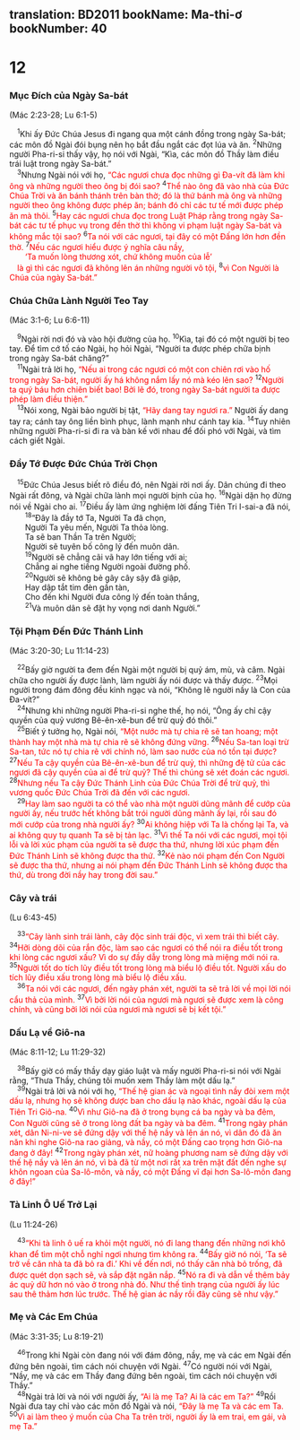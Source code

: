 translation: BD2011
bookName: Ma-thi-ơ 
bookNumber: 40
-------

<div class="title"><h1>12</h1><h3>Mục Ðích của Ngày Sa-bát</h3><p>(Mác 2:23-28; Lu 6:1-5)</p></div>
<span class="verse mat_12_1"> <sup>1</sup>Khi ấy Ðức Chúa Jesus đi ngang qua một cánh đồng trong ngày Sa-bát; các môn đồ Ngài đói bụng nên họ bắt đầu ngắt các đọt lúa và ăn. </span>
<span class="verse mat_12_2"><sup>2</sup>Những người Pha-ri-si thấy vậy, họ nói với Ngài, “Kìa, các môn đồ Thầy làm điều trái luật trong ngày Sa-bát.”<br/></span>
<span class="verse mat_12_3"> <sup>3</sup>Nhưng Ngài nói với họ, <font color="red">“Các ngươi chưa đọc những gì Ða-vít đã làm khi ông và những người theo ông bị đói sao? </font></span>
<span class="verse mat_12_4"><sup>4</sup><font color="red">Thể nào ông đã vào nhà của Ðức Chúa Trời và ăn bánh thánh trên bàn thờ; đó là thứ bánh mà ông và những người theo ông không được phép ăn; bánh đó chỉ các tư tế mới được phép ăn mà thôi. </font></span>
<span class="verse mat_12_5"><sup>5</sup><font color="red">Hay các ngươi chưa đọc trong Luật Pháp rằng trong ngày Sa-bát các tư tế phục vụ trong đền thờ thì không vi phạm luật ngày Sa-bát và không mắc tội sao? </font></span>
<span class="verse mat_12_6"><sup>6</sup><font color="red">Ta nói với các ngươi, tại đây có một Ðấng lớn hơn đền thờ. </font></span>
<span class="verse mat_12_7"><sup>7</sup><font color="red">Nếu các ngươi hiểu được ý nghĩa câu nầy,</font><br/>  <font color="red">‘Ta muốn lòng thương xót, chứ không muốn của lễ’ </font><br/> <font color="red">là gì thì các ngươi đã không lên án những người vô tội, </font></span>
<span class="verse mat_12_8"><sup>8</sup><font color="red">vì Con Người là Chúa của ngày Sa-bát.”</font><br/></span>
<div class="title"><h3>Chúa Chữa Lành Người Teo Tay</h3><p>(Mác 3:1-6; Lu 6:6-11)</p></div>
<span class="verse mat_12_9"> <sup>9</sup>Ngài rời nơi đó và vào hội đường của họ. </span>
<span class="verse mat_12_10"><sup>10</sup>Kìa, tại đó có một người bị teo tay. Ðể tìm cớ tố cáo Ngài, họ hỏi Ngài, “Người ta được phép chữa bịnh trong ngày Sa-bát chăng?”<br/></span>
<span class="verse mat_12_11"> <sup>11</sup>Ngài trả lời họ, <font color="red">“Nếu ai trong các ngươi có một con chiên rơi vào hố trong ngày Sa-bát, người ấy há không nắm lấy nó mà kéo lên sao? </font></span>
<span class="verse mat_12_12"><sup>12</sup><font color="red">Người ta quý báu hơn chiên biết bao! Bởi lẽ đó, trong ngày Sa-bát người ta được phép làm điều thiện.”</font><br/></span>
<span class="verse mat_12_13"> <sup>13</sup>Nói xong, Ngài bảo người bị tật,<font color="red"> “Hãy dang tay ngươi ra.” </font>Người ấy dang tay ra; cánh tay ông liền bình phục, lành mạnh như cánh tay kia. </span>
<span class="verse mat_12_14"><sup>14</sup>Tuy nhiên những người Pha-ri-si đi ra và bàn kế với nhau để đối phó với Ngài, và tìm cách giết Ngài.<br/></span>
<div class="title"><h3>Ðầy Tớ Ðược Ðức Chúa Trời Chọn</h3></div>
<span class="verse mat_12_15"> <sup>15</sup>Ðức Chúa Jesus biết rõ điều đó, nên Ngài rời nơi ấy. Dân chúng đi theo Ngài rất đông, và Ngài chữa lành mọi người bịnh của họ. </span>
<span class="verse mat_12_16"><sup>16</sup>Ngài dặn họ đừng nói về Ngài cho ai. </span>
<span class="verse mat_12_17"><sup>17</sup>Ðiều ấy làm ứng nghiệm lời đấng Tiên Tri I-sai-a đã nói,<br/></span>
<span class="verse mat_12_18">  <sup>18</sup>“Ðây là đầy tớ Ta, Người Ta đã chọn, <br/>  Người Ta yêu mến, Người Ta thỏa lòng.<br/>  Ta sẽ ban Thần Ta trên Người;<br/>  Người sẽ tuyên bố công lý đến muôn dân.<br/></span>
<span class="verse mat_12_19">  <sup>19</sup>Người sẽ chẳng cãi vã hay lớn tiếng với ai;<br/>  Chẳng ai nghe tiếng Người ngoài đường phố.<br/></span>
<span class="verse mat_12_20">  <sup>20</sup>Người sẽ không bẻ gãy cây sậy đã giập, <br/>  Hay dập tắt tim đèn gần tàn, <br/>  Cho đến khi Người đưa công lý đến toàn thắng, <br/></span>
<span class="verse mat_12_21">  <sup>21</sup>Và muôn dân sẽ đặt hy vọng nơi danh Người.” <br/></span>
<div class="title"><h3>Tội Phạm Ðến Ðức Thánh Linh</h3><p>(Mác 3:20-30; Lu 11:14-23)</p></div>
<span class="verse mat_12_22"> <sup>22</sup>Bấy giờ người ta đem đến Ngài một người bị quỷ ám, mù, và câm. Ngài chữa cho người ấy được lành, làm người ấy nói được và thấy được. </span>
<span class="verse mat_12_23"><sup>23</sup>Mọi người trong đám đông đều kinh ngạc và nói, “Không lẽ người nầy là Con của Ða-vít?”<br/></span>
<span class="verse mat_12_24"> <sup>24</sup>Nhưng khi những người Pha-ri-si nghe thế, họ nói, “Ông ấy chỉ cậy quyền của quỷ vương Bê-ên-xê-bun để trừ quỷ đó thôi.”<br/></span>
<span class="verse mat_12_25"> <sup>25</sup>Biết ý tưởng họ, Ngài nói, <font color="red">“Một nước mà tự chia rẽ sẽ tan hoang; một thành hay một nhà mà tự chia rẽ sẽ không đứng vững. </font></span>
<span class="verse mat_12_26"><sup>26</sup><font color="red">Nếu Sa-tan loại trừ Sa-tan, tức nó tự chia rẽ với chính nó, làm sao nước của nó tồn tại được? </font></span>
<span class="verse mat_12_27"><sup>27</sup><font color="red">Nếu Ta cậy quyền của Bê-ên-xê-bun để trừ quỷ, thì những đệ tử của các ngươi đã cậy quyền của ai để trừ quỷ? Thế thì chúng sẽ xét đoán các ngươi. </font></span>
<span class="verse mat_12_28"><sup>28</sup><font color="red">Nhưng nếu Ta cậy Ðức Thánh Linh của Ðức Chúa Trời để trừ quỷ, thì vương quốc Ðức Chúa Trời đã đến với các ngươi.</font><br/></span>
<span class="verse mat_12_29"> <sup>29</sup><font color="red">Hay làm sao người ta có thể vào nhà một người dũng mãnh để cướp của người ấy, nếu trước hết không bắt trói người dũng mãnh ấy lại, rồi sau đó mới cướp của trong nhà người ấy? </font></span>
<span class="verse mat_12_30"><sup>30</sup><font color="red">Ai không hiệp với Ta là chống lại Ta, và ai không quy tụ quanh Ta sẽ bị tản lạc. </font></span>
<span class="verse mat_12_31"><sup>31</sup><font color="red">Vì thế Ta nói với các ngươi, mọi tội lỗi và lời xúc phạm của người ta sẽ được tha thứ, nhưng lời xúc phạm đến Ðức Thánh Linh sẽ không được tha thứ. </font></span>
<span class="verse mat_12_32"><sup>32</sup><font color="red">Kẻ nào nói phạm đến Con Người sẽ được tha thứ, nhưng ai nói phạm đến Ðức Thánh Linh sẽ không được tha thứ, dù trong đời nầy hay trong đời sau.”</font><br/></span>
<div class="title"><h3>Cây và trái</h3><p>(Lu 6:43-45)</p></div>
<span class="verse mat_12_33"> <sup>33</sup><font color="red">“Cây lành sinh trái lành, cây độc sinh trái độc, vì xem trái thì biết cây. </font></span>
<span class="verse mat_12_34"><sup>34</sup><font color="red">Hỡi dòng dõi của rắn độc, làm sao các ngươi có thể nói ra điều tốt trong khi lòng các ngươi xấu? Vì do sự đầy dẫy trong lòng mà miệng mới nói ra. </font></span>
<span class="verse mat_12_35"><sup>35</sup><font color="red">Người tốt do tích lũy điều tốt trong lòng mà biểu lộ điều tốt. Người xấu do tích lũy điều xấu trong lòng mà biểu lộ điều xấu.</font><br/></span>
<span class="verse mat_12_36"> <sup>36</sup><font color="red">Ta nói với các ngươi, đến ngày phán xét, người ta sẽ trả lời về mọi lời nói cẩu thả của mình. </font></span>
<span class="verse mat_12_37"><sup>37</sup><font color="red">Vì bởi lời nói của ngươi mà ngươi sẽ được xem là công chính, và cũng bởi lời nói của ngươi mà ngươi sẽ bị kết tội.”</font><br/></span>
<div class="title"><h3>Dấu Lạ về Giô-na</h3><p>(Mác 8:11-12; Lu 11:29-32)</p></div>
<span class="verse mat_12_38"> <sup>38</sup>Bấy giờ có mấy thầy dạy giáo luật và mấy người Pha-ri-si nói với Ngài rằng, “Thưa Thầy, chúng tôi muốn xem Thầy làm một dấu lạ.”<br/></span>
<span class="verse mat_12_39"> <sup>39</sup>Ngài trả lời và nói với họ, <font color="red">“Thế hệ gian ác và ngoại tình nầy đòi xem một dấu lạ, nhưng họ sẽ không được ban cho dấu lạ nào khác, ngoài dấu lạ của Tiên Tri Giô-na. </font></span>
<span class="verse mat_12_40"><sup>40</sup><font color="red">Vì như Giô-na đã ở trong bụng cá ba ngày và ba đêm, Con Người cũng sẽ ở trong lòng đất ba ngày và ba đêm. </font></span>
<span class="verse mat_12_41"><sup>41</sup><font color="red">Trong ngày phán xét, dân Ni-ni-ve sẽ đứng dậy với thế hệ nầy và lên án nó, vì dân đó đã ăn năn khi nghe Giô-na rao giảng, và nầy, có một Ðấng cao trọng hơn Giô-na đang ở đây! </font></span>
<span class="verse mat_12_42"><sup>42</sup><font color="red">Trong ngày phán xét, nữ hoàng phương nam sẽ đứng dậy với thế hệ nầy và lên án nó, vì bà đã từ một nơi rất xa trên mặt đất đến nghe sự khôn ngoan của Sa-lô-môn, và nầy, có một Ðấng vĩ đại hơn Sa-lô-môn đang ở đây!”</font><br/></span>
<div class="title"><h3>Tà Linh Ô Uế Trở Lại</h3><p>(Lu 11:24-26)</p></div>
<span class="verse mat_12_43"> <sup>43</sup><font color="red">“Khi tà linh ô uế ra khỏi một người, nó đi lang thang đến những nơi khô khan để tìm một chỗ nghỉ ngơi nhưng tìm không ra. </font></span>
<span class="verse mat_12_44"><sup>44</sup><font color="red">Bấy giờ nó nói, ‘Ta sẽ trở về căn nhà ta đã bỏ ra đi.’ Khi về đến nơi, nó thấy căn nhà bỏ trống, đã được quét dọn sạch sẽ, và sắp đặt ngăn nắp. </font></span>
<span class="verse mat_12_45"><sup>45</sup><font color="red">Nó ra đi và dẫn về thêm bảy ác quỷ dữ hơn nó vào ở trong nhà đó. Như thế tình trạng của người ấy lúc sau thê thảm hơn lúc trước. Thế hệ gian ác nầy rồi đây cũng sẽ như vậy.”</font><br/></span>
<div class="title"><h3>Mẹ và Các Em Chúa</h3><p>(Mác 3:31-35; Lu 8:19-21)</p></div>
<span class="verse mat_12_46"> <sup>46</sup>Trong khi Ngài còn đang nói với đám đông, nầy, mẹ và các em Ngài đến đứng bên ngoài, tìm cách nói chuyện với Ngài. </span>
<span class="verse mat_12_47"><sup>47</sup>Có người nói với Ngài, “Nầy, mẹ và các em Thầy đang đứng bên ngoài, tìm cách nói chuyện với Thầy.”<br/></span>
<span class="verse mat_12_48"> <sup>48</sup>Ngài trả lời và nói với người ấy, <font color="red">“Ai là mẹ Ta? Ai là các em Ta?” </font></span>
<span class="verse mat_12_49"><sup>49</sup>Rồi Ngài đưa tay chỉ vào các môn đồ Ngài và nói<font color="red">, “Ðây là mẹ Ta và các em Ta. </font></span>
<span class="verse mat_12_50"><sup>50</sup><font color="red">Vì ai làm theo ý muốn của Cha Ta trên trời, người ấy là em trai, em gái, và mẹ Ta.”</font><br/></span>
